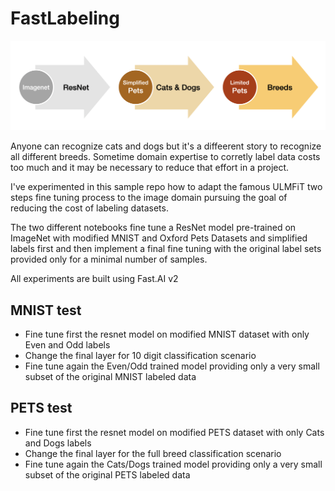 # FastLabeling

![Pets ULMFiT](image.png)

Anyone can recognize cats and dogs but it's a diffeerent story to recognize all different breeds. Sometime domain expertise to corretly label data costs too much and it may be necessary to reduce that effort in a project.

I've experimented in this sample repo how to adapt the famous ULMFiT two steps fine tuning process to the image domain pursuing the goal of reducing the cost of labeling datasets.

The two different notebooks fine tune a ResNet model pre-trained on ImageNet with modified MNIST and Oxford Pets Datasets and simplified labels first and then implement a final fine tuning with the original label sets provided only for a minimal number of samples.

All experiments are built using Fast.AI v2

## MNIST test

- Fine tune first the resnet model on modified MNIST dataset with only Even and Odd labels
- Change the final layer for 10 digit classification scenario
- Fine tune again the Even/Odd trained model providing only a very small subset of the original MNIST labeled data

## PETS test

- Fine tune first the resnet model on modified PETS dataset with only Cats and Dogs labels
- Change the final layer for the full breed classification scenario
- Fine tune again the Cats/Dogs trained model providing only a very small subset of the original PETS labeled data
